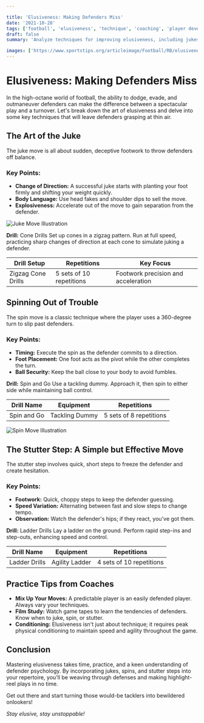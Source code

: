 ```yaml
---

title: 'Elusiveness: Making Defenders Miss'
date: '2021-10-28'
tags: ['football', 'elusiveness', 'technique', 'coaching', 'player development']
draft: false
summary: 'Analyze techniques for improving elusiveness, including jukes, spins, and stutter steps to evade defenders in football.'

images: ['https://www.sportstips.org/articleimage/Football/RB/elusiveness_making_defenders_miss.webp', 'https://linktoimage.com']
---
```


# Elusiveness: Making Defenders Miss

In the high-octane world of football, the ability to dodge, evade, and outmaneuver defenders can make the difference between a spectacular play and a turnover. Let's break down the art of elusiveness and delve into some key techniques that will leave defenders grasping at thin air.

## The Art of the Juke

The juke move is all about sudden, deceptive footwork to throw defenders off balance.

### Key Points:

- **Change of Direction:** A successful juke starts with planting your foot firmly and shifting your weight quickly.
- **Body Language:** Use head fakes and shoulder dips to sell the move.
- **Explosiveness:** Accelerate out of the move to gain separation from the defender.

![Juke Move Illustration](https://linktoimage.com)

**Drill:** Cone Drills
Set up cones in a zigzag pattern. Run at full speed, practicing sharp changes of direction at each cone to simulate juking a defender.

| Drill Setup        | Repetitions               | Key Focus                           |
|--------------------|---------------------------|-------------------------------------|
| Zigzag Cone Drills | 5 sets of 10 repetitions  | Footwork precision and acceleration |

## Spinning Out of Trouble

The spin move is a classic technique where the player uses a 360-degree turn to slip past defenders.

### Key Points:

- **Timing:** Execute the spin as the defender commits to a direction.
- **Foot Placement:** One foot acts as the pivot while the other completes the turn.
- **Ball Security:** Keep the ball close to your body to avoid fumbles.

**Drill:** Spin and Go
Use a tackling dummy. Approach it, then spin to either side while maintaining ball control.

| Drill Name         | Equipment                 | Repetitions               |
|--------------------|---------------------------|---------------------------|
| Spin and Go        | Tackling Dummy            | 5 sets of 8 repetitions   |

![Spin Move Illustration](https://linktoimage.com)

## The Stutter Step: A Simple but Effective Move

The stutter step involves quick, short steps to freeze the defender and create hesitation.

### Key Points:

- **Footwork:** Quick, choppy steps to keep the defender guessing.
- **Speed Variation:** Alternating between fast and slow steps to change tempo.
- **Observation:** Watch the defender's hips; if they react, you've got them.

**Drill:** Ladder Drills
Lay a ladder on the ground. Perform rapid step-ins and step-outs, enhancing speed and control.

| Drill Name         | Equipment                 | Repetitions               |
|--------------------|---------------------------|---------------------------|
| Ladder Drills      | Agility Ladder            | 4 sets of 10 repetitions  |

## Practice Tips from Coaches

- **Mix Up Your Moves:** A predictable player is an easily defended player. Always vary your techniques.
- **Film Study:** Watch game tapes to learn the tendencies of defenders. Know when to juke, spin, or stutter.
- **Conditioning:** Elusiveness isn't just about technique; it requires peak physical conditioning to maintain speed and agility throughout the game.

## Conclusion

Mastering elusiveness takes time, practice, and a keen understanding of defender psychology. By incorporating jukes, spins, and stutter steps into your repertoire, you'll be weaving through defenses and making highlight-reel plays in no time.

Get out there and start turning those would-be tacklers into bewildered onlookers!

*Stay elusive, stay unstoppable!*

```